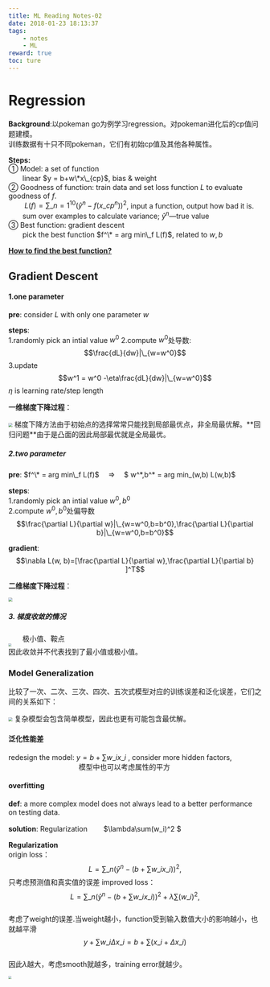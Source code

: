 ```yaml
---
title: ML Reading Notes-02
date: 2018-01-23 18:13:37
tags:
	- notes
	- ML
reward: true
toc: ture
---
```


# Regression

**Background**:以pokeman go为例学习regression。对pokeman进化后的cp值问题建模。   
               训练数据有十只不同pokeman，它们有初始cp值及其他各种属性。   

<!--more-->

**Steps:**    
① Model: a set of function   
　　linear $y = b+w\*x\_{cp}$,  bias & weight   
② Goodness of function: train data and set loss function $L$ to evaluate goodness of $f$.    
　　 $L(f) = \sum\_{n=1}^{10}(\hat{y}^n - f(x\_{cp}^n))^2$,  input a function, output how bad it is.  
　　sum over examples to calculate variance; $\hat{y}^n$—true value    
③ Best function: gradient descent   
　　pick the best function $f^\* = arg min\_f L(f)$, related to $w,b$

<u>**How to find the best function?**</u>
## Gradient Descent

#### 1.one parameter

**pre**: consider $L$ with only one parameter $w$  

**steps**:   
1.randomly pick an intial value $w^0$ 
2.compute $w^0$处导数:$$\frac{dL}{dw}|\_{w=w^0}$$3.update $$w^1 = w^0 -\eta\frac{dL}{dw}|\_{w=w^0}$$$\eta$ is learning rate/step length

**一维梯度下降过程**：

<img src="/ML-ReadingNotes/2-1.png" style="zoom:50%">  
梯度下降方法由于初始点的选择常常只能找到局部最优点，非全局最优解。**回归问题**由于是凸面的因此局部最优就是全局最优。

##### 2.two parameter

**pre**: $f^\* = arg min\_f L(f)$　 =>　 $ w^\*,b^\* = arg min\_(w,b) L(w,b)$  

**steps**:   
1.randomly pick an intial value $w^0, b^0$   
2.compute $w^0, b^0$处偏导数$$\frac{\partial L}{\partial w}|\_{w=w^0,b=b^0},\frac{\partial L}{\partial b}|\_{w=w^0,b=b^0}$$

**gradient**: $$\nabla L(w, b)=[\frac{\partial L}{\partial w},\frac{\partial L}{\partial b} ]^T$$

**二维梯度下降过程**：

<img src="/ML-ReadingNotes/2-2.png" style="zoom:50%">

##### 3. 梯度收敛的情况

　　极小值、鞍点  
<img src="/ML-ReadingNotes/2-3.png" style="zoom:40%">  
因此收敛并不代表找到了最小值或极小值。

### Model Generalization

比较了一次、二次、三次、四次、五次式模型对应的训练误差和泛化误差，它们之间的关系如下：

<img src="/ML-ReadingNotes/2-4.png" style="zoom:50%">  
复杂模型会包含简单模型，因此也更有可能包含最优解。

#### 泛化性能差

redesign the model:  $y = b+ \sum w\_i x\_i$ , consider more hidden factors,  
　　　　　　　　　　模型中也可以考虑属性的平方

#### overfitting

**def**: a more complex model does not always lead to a better performance on testing data.   

**solution**: Regularization　　 $\lambda\sum(w\_i)^2 $   

**Regularization**  
origin loss：$$L = \sum\_n (\hat{y}^n - (b+\sum w\_ix\_i))^2,$$
只考虑预测值和真实值的误差
improved loss：$$L = \sum\_n (\hat{y}^n - (b+\sum w\_ix\_i))^2+\lambda\sum(w\_i)^2,$$     
考虑了weight的误差.当weight越小，function受到输入数值大小的影响越小，也就越平滑   
$$y+\sum w\_i \Delta x\_i = b + \sum (x\_i + \Delta x\_i) $$   
因此$\lambda$越大，考虑smooth就越多，training error就越少。

<img src="/ML-ReadingNotes/2-5.png" style="zoom:40%">

